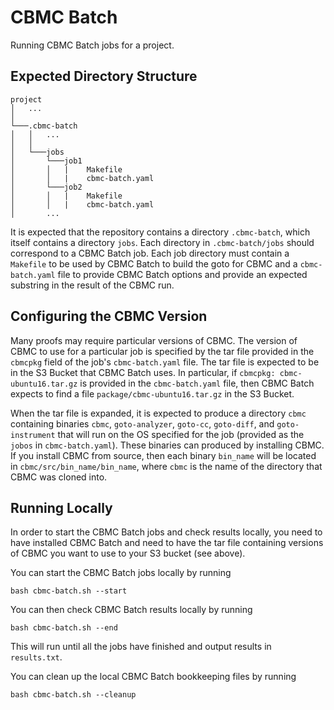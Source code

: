 # CBMC Batch

Running CBMC Batch jobs for a project.

## Expected Directory Structure

    project
    │   ...   
    │
    └───.cbmc-batch
    │   │   ...
    │   │
    │   └───jobs
    │       └───job1
    │       │   |    Makefile
    │       │   |    cbmc-batch.yaml
    │       └───job2
    │       │   |    Makefile
    │       │   |    cbmc-batch.yaml
    │       ...

It is expected that the repository contains a directory `.cbmc-batch`, which itself contains a directory `jobs`. Each directory in `.cbmc-batch/jobs` should correspond to a CBMC Batch job. Each job directory must contain a `Makefile` to be used by CBMC Batch to build the goto for CBMC and a `cbmc-batch.yaml` file to provide CBMC Batch options and provide an expected substring in the result of the CBMC run.

## Configuring the CBMC Version

Many proofs may require particular versions of CBMC. The version of CBMC to use for a particular job is specified by the tar file provided in the `cbmcpkg` field of the job's `cbmc-batch.yaml` file. The tar file is expected to be in the S3 Bucket that CBMC Batch uses. In particular, if `cbmcpkg: cbmc-ubuntu16.tar.gz` is provided in the `cbmc-batch.yaml` file, then CBMC Batch expects to find a file `package/cbmc-ubuntu16.tar.gz` in the S3 Bucket.

When the tar file is expanded, it is expected to produce a directory `cbmc` containing binaries `cbmc`, `goto-analyzer`, `goto-cc`, `goto-diff`, and `goto-instrument` that will run on the OS specified for the job (provided as the `jobos` in `cbmc-batch.yaml`). These binaries can produced by installing CBMC. If you install CBMC from source, then each binary `bin_name` will be located in `cbmc/src/bin_name/bin_name`, where `cbmc` is the name of the directory that CBMC was cloned into.

## Running Locally

In order to start the CBMC Batch jobs and check results locally, you need to have installed CBMC Batch and need to have the tar file containing versions of CBMC you want to use to your S3 bucket (see above).

You can start the CBMC Batch jobs locally by running

    bash cbmc-batch.sh --start

You can then check CBMC Batch results locally by running

	bash cbmc-batch.sh --end

This will run until all the jobs have finished and output results in `results.txt`.

You can clean up the local CBMC Batch bookkeeping files by running

    bash cbmc-batch.sh --cleanup
